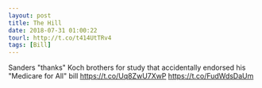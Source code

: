 ```yaml
---
layout: post
title: The Hill
date: 2018-07-31 01:00:22
tourl: http://t.co/t414UtTRv4
tags: [Bill]
---
```

Sanders "thanks" Koch brothers for study that accidentally endorsed his "Medicare for All" bill https://t.co/Uq8ZwU7XwP https://t.co/FudWdsDaUm